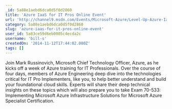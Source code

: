 ```yaml
---
_id: 5a88e1aebd6dca0d5f0d2860
title: 'Azure IaaS for IT Pros Online Event'
url: 'http://channel9.msdn.com/Events/Microsoft-Azure/Level-Up-Azure-IaaS-for-IT-Pros'
category: 5a88e1aebd6dca0d5f0d2860
slug: 'azure-iaas-for-it-pros-online-event'
user_id: 5a83ce59d6eb0005c4ecda2c
username: 'bill-s'
createdOn: '2014-11-12T17:44:02.000Z'
tags: []
---
```


Join Mark Russinovich, Microsoft Chief Technology Officer, Azure, as he kicks off a week of Azure training for IT Professionals.  Over the course of four days, members of Azure Engineering deep dive into the technologies critical for IT Pro Implementers, like you, to help better understand and build your foundational cloud skills.  Experts will share their deep technical insights on these topics which will also prepare you to  take Exam 70-533: Implementing Microsoft Azure Infrastructure Solutions for Microsoft Azure Specialist Certification.   
